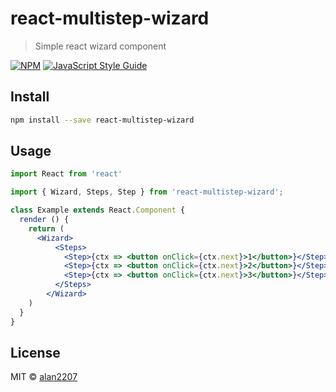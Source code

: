 # react-multistep-wizard

> Simple react wizard component

[![NPM](https://img.shields.io/npm/v/react-multistep-wizard.svg)](https://www.npmjs.com/package/react-multistep-wizard) [![JavaScript Style Guide](https://img.shields.io/badge/code_style-standard-brightgreen.svg)](https://standardjs.com)

## Install

```bash
npm install --save react-multistep-wizard
```

## Usage

```jsx
import React from 'react'

import { Wizard, Steps, Step } from 'react-multistep-wizard';

class Example extends React.Component {
  render () {
    return (
      <Wizard>
          <Steps>
            <Step>{ctx => <button onClick={ctx.next}>1</button>}</Step>
            <Step>{ctx => <button onClick={ctx.next}>2</button>}</Step>
            <Step>{ctx => <button onClick={ctx.next}>3</button>}</Step>
          </Steps>
        </Wizard>
    )
  }
}
```

## License

MIT © [alan2207](https://github.com/alan2207)
